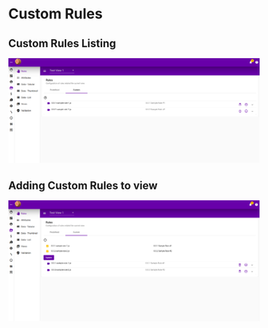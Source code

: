# Custom Rules

## Custom Rules Listing

![](../.gitbook/assets/rules-custom-listing.png)

## Adding Custom Rules to view

![](../.gitbook/assets/rules-custom-add.png)


